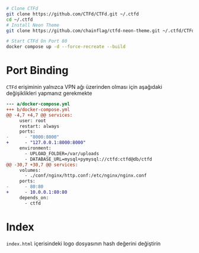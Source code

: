 ```bash
# Clone CTFd 
git clone https://github.com/CTFd/CTFd.git ~/.ctfd
cd ~/.ctfd
# Install Neon Theme 
git clone https://github.com/chainflag/ctfd-neon-theme.git ~/.ctfd/CTFd/themes/neon

# Start CTFd On Port 80
docker compose up -d --force-recreate --build
```


# Port Binding

`CTFd` erişiminin yalnızca VPN ağı üzerinden olması için aşağıdaki değişiklikleri yapmanız gerekmekte

```diff
--- a/docker-compose.yml
+++ b/docker-compose.yml
@@ -4,7 +4,7 @@ services:
     user: root
     restart: always
     ports:
-      - "8000:8000"
+      - "127.0.0.1:8000:8000"
     environment:
       - UPLOAD_FOLDER=/var/uploads
       - DATABASE_URL=mysql+pymysql://ctfd:ctfd@db/ctfd
@@ -30,7 +30,7 @@ services:
     volumes:
       - ./conf/nginx/http.conf:/etc/nginx/nginx.conf
     ports:
-      - 80:80
+      - 10.0.0.1:80:80
     depends_on:
       - ctfd
```


# Index 
`index.html` içerisindeki logo dosyasının hash değerini değiştirin
